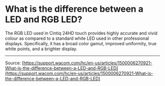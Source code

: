# What is the difference between a LED and RGB LED?

The RGB LED used in Cintiq 24HD touch provides highly accurate and vivid colour as compared to a standard white LED used in other professional displays. Specifically, it has a broad color gamut, improved uniformity, true white points, and a brighter display.

---
Source: [https://support.wacom.com/hc/en-us/articles/1500006270921-What-is-the-difference-between-a-LED-and-RGB-LED](https://support.wacom.com/hc/en-us/articles/1500006270921-What-is-the-difference-between-a-LED-and-RGB-LED)
